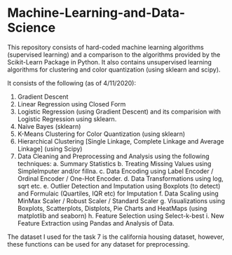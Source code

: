 # Machine-Learning-and-Data-Science
This repository consists of hard-coded machine learning algorithms (supervised learning) and a comparison to the algorithms provided by the Scikit-Learn Package in Python.
It also contains unsupervised learning algorithms for clustering and color quantization (using sklearn and scipy).

It consists of the following (as of 4/11/2020):

  1. Gradient Descent 
  2. Linear Regression using Closed Form
  3. Logistic Regression (using Gradient Descent) and its comparision with Logistic Regression using sklearn.
  4. Naive Bayes (sklearn)
  5. K-Means Clustering for Color Quantization (using sklearn) 
  6. Hierarchical Clustering [Single Linkage, Complete Linkage and Average Linkage] (using Scipy)
  7. Data Cleaning and Preprocessing and Analysis using the following techniques:
    a. Summary Statistics
    b. Treating Missing Values using SimpleImputer and/or fillna.
    c. Data Encoding using Label Encoder / Ordinal Encoder / One-Hot Encoder.
    d. Data Transformations using log, sqrt etc.
    e. Outlier Detection and Imputation using Boxplots (to detect) and Formulaic (Quartiles, IQR etc) for Imputation
    f. Data Scaling using MinMax Scaler / Robust Scaler / Standard Scaler
    g. Visualizations using Boxplots, Scatterplots, Distplots, Pie Charts and HeatMaps (using matplotlib and seaborn)
    h. Feature Selection using Select-k-best
    i. New Feature Extraction using Pandas and Analysis of Data.
    
The dataset I used for the task 7 is the california housing dataset, however, these functions can be used for any dataset for preprocessing.
